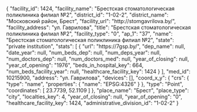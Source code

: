 {
    "facility_id": 1424,
    "facility_name": "Брестская стоматологическая поликлиника филиал №2",
    "district_id": "1-02-2",
    "district_name": "Московский район, Брест",
    "facility_url": "http:\/\/stomgavrilova.by\/",
    "facility_address": "ул. Гаврилова",
    "title": "Брестская стоматологическая поликлиника филиал №2",
    "facility_type": "0",
    "ap_1": "37",
    "name": "Брестская стоматологическая поликлиника филиал №2",
    "state": "private institution",
    "stats": [
        {
            "url": "https:\/\/7gsp.by\/",
            "dep_name": null,
            "date_year": null,
            "num_beds_dep": null,
            "num_deps_year": null,
            "num_doctors_dep": null,
            "num_doctors_med": null,
            "year_of_closing": null,
            "year_of_opening": "1976",
            "beds_in_hospital_key": 664,
            "num_beds_facility_year": null,
            "healthcare_facility_key": 1424
        }
    ],
    "med_id": 10215900,
    "address": "ул. Гаврилова",
    "devices": [],
    "coord_x_y": {
        "crs": {
            "type": "name",
            "properties": {
                "name": "EPSG:4326"
            }
        },
        "type": "Point",
        "coordinates": [
            23.7739,
            52.1109
        ]
    },
    "place_name": "Брест",
    "place_type": "city",
    "localties_key": 4,
    "year_of_closing": null,
    "year_of_opening": "0",
    "healthcare_facility_key": 1424,
    "administrative_division_id": "1-02-2"
}